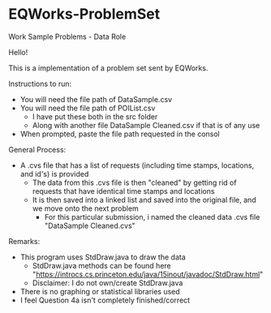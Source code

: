 # EQWorks-ProblemSet
Work Sample Problems - Data Role

Hello!

This is a implementation of a problem set sent by EQWorks. 

Instructions to run:
  - You will need the file path of DataSample.csv
  - You will need the file path of POIList.csv 
    - I have put these both in the src folder
    - Along with another file DataSample Cleaned.csv if that is of any use
  - When prompted, paste the file path requested in the consol 
  
 General Process:
  - A .cvs file that has a list of requests (including time stamps, locations, and id's) is provided 
    - The data from this .cvs file is then "cleaned" by getting rid of requests that have identical time stamps and locations 
    - It is then saved into a linked list and saved into the original file, and we move onto the next problem
      - For this particular submission, i named the cleaned data .cvs file "DataSample Cleaned.cvs"
  
Remarks:
  - This program uses StdDraw.java to draw the data
    - StdDraw.java methods can be found here "https://introcs.cs.princeton.edu/java/15inout/javadoc/StdDraw.html"
    - Disclaimer: I do not own/create StdDraw.java
  - There is no graphing or statistical libraries used
  - I feel Question 4a isn't completely finished/correct
